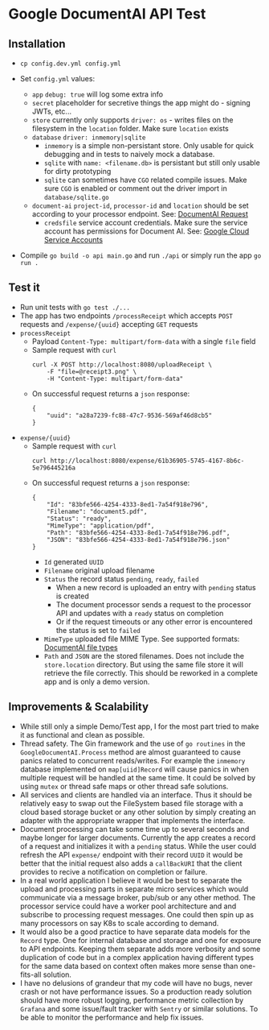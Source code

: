 # Google DocumentAI API Test

## Installation
* `cp config.dev.yml config.yml`
* Set `config.yml` values:
    * `app` `debug: true` will log some extra info
    * `secret` placeholder for secretive things the app might do - signing JWTs, etc...
    * `store` currently only supports `driver: os` - writes files on the filesystem in the `location` folder. Make sure `location` exists
    * `database` `driver: inmemory|sqlite`
        * `inmemory` is a simple non-persistant store. Only usable for quick debugging and in tests to naively mock a database.
        * `sqlite` with `name: <filename.db>` is persistant but still only usable for dirty prototyping
        * `sqlite` can sometimes have `CGO` related compile issues. Make sure `CGO` is enabled or comment out the driver import in `database/sqlite.go`
    * `document-ai` `project-id`, `processor-id` and `location` should be set according to your processor endpoint. See: [DocumentAI Request](https://cloud.google.com/document-ai/docs/send-request#curl)
        * `credsfile` service account credentials. Make sure the service account has permissions for Document AI. See: [Google Cloud Service Accounts](https://developers.google.com/workspace/guides/create-credentials#service-account)

* Compile `go build -o api main.go` and run `./api` or simply run the app `go run .`

## Test it
* Run unit tests with `go test ./...`
* The app has two endpoints `/processReceipt` which accepts `POST` requests and `/expense/{uuid}` accepting `GET` requests
* `processReceipt`
    * Payload `Content-Type: multipart/form-data` with a single `file` field
    * Sample request with `curl`
        ```
        curl -X POST http://localhost:8080/uploadReceipt \
            -F "file=@receipt3.png" \
            -H "Content-Type: multipart/form-data"
        ```
    * On successful request returns a `json` response:
        ```
        {
            "uuid": "a28a7239-fc88-47c7-9536-569af46d8cb5"
        }
        ```
* `expense/{uuid}`
    * Sample request with `curl`
        ```
        curl http://localhost:8080/expense/61b36905-5745-4167-8b6c-5e796445216a
        
        ```
    * On successful request returns a `json` response:
        ```
        {
            "Id": "83bfe566-4254-4333-8ed1-7a54f918e796",
            "Filename": "document5.pdf",
            "Status": "ready",
            "MimeType": "application/pdf",
            "Path": "83bfe566-4254-4333-8ed1-7a54f918e796.pdf",
            "JSON": "83bfe566-4254-4333-8ed1-7a54f918e796.json"
        }
        ```
        * `Id` generated `UUID`
        * `Filename` original upload filename
        * `Status` the record status `pending`, `ready`, `failed`
            * When a new record is uploaded an entry with `pending` status is created
            * The document processor sends a request to the processor API and updates with a `ready` status on completion
            * Or if the request timeouts or any other error is encountered the status is set to `failed`
        * `MimeType` uploaded file MIME Type. See supported formats: [DocumentAI file types](https://cloud.google.com/document-ai/docs/file-types)
        * `Path` and `JSON` are the stored filenames. Does not include the `store.location` directory. But using the same file store it will retrieve the file correctly. This should be reworked in a complete app and is only a demo version.
    
## Improvements & Scalability
* While still only a simple Demo/Test app, I for the most part tried to make it as functional and clean as possible.
* Thread safety. The Gin framework and the use of `go routines` in the `GoogleDocumentAI.Process` method are almost guaranteed to cause panics related to concurrent reads/writes. For example the `inmemory` database implemented on `map[uiid]Record` will cause panics in when multiple request will be handled at the same time. It could be solved by using `mutex` or thread safe maps or other thread safe solutions.
* All services and clients are handled via an interface. Thus it should be relatively easy to swap out the FileSystem based file storage with a cloud based storage bucket or any other solution by simply creating an adapter with the appropriate wrapper that implements the interface.
* Document processing can take some time up to several seconds and maybe longer for larger documents. Currently the app creates a record of a request and initializes it with a `pending` status. While the user could refresh the API `expense/` endpoint with their record `UUID` it would be better that the initial request also adds a `callBackURI` that the client provides to recive a notification on completion or failure.
* In a real world application I believe it would be best to separate the upload and processing parts in separate micro services which would communicate via a message broker, pub/sub or any other method. The processor service could have a worker pool architecture and and subscribe to processing request messages. One could then spin up as many processors on say K8s to scale according to demand.
* It would also be a good practice to have separate data models for the `Record` type. One for internal database and storage and one for exposure to API endpoints. Keeping them separate adds more verbosity and some duplication of code but in a complex application having different types for the same data based on context often makes more sense than one-fits-all solution.
* I have no delusions of grandeur that my code will have no bugs, never crash or not have performance issues. So a production ready solution should have more robust logging, performance metric collection by `Grafana` and some issue/fault tracker with `Sentry` or similar solutions. To be able to monitor the performance and help fix issues.
    